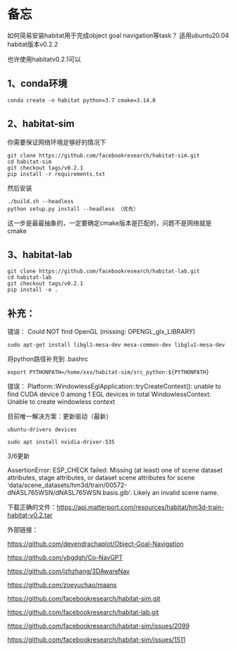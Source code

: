 <h1>备忘</h1>

如何简易安装habitat用于完成object goal navigation等task？ 
适用ubuntu20.04 habitat版本v0.2.2

也许使用habitatv0.2.1可以

<h2>1、conda环境</h2>

```
conda create -n habitat python=3.7 cmake=3.14.0
```

<h2>2、habitat-sim</h2>
你需要保证网络环境足够好的情况下

```
git clone https://github.com/facebookresearch/habitat-sim.git
cd habitat-sim
git checkout tags/v0.2.1
pip install -r requirements.txt
```
然后安装

```
./build.sh --headless
python setup.py install --headless （优先）
```
这一步是最最抽象的，一定要确定cmake版本是匹配的，问题不是网络就是cmake

<h2>3、habitat-lab</h2>

```
git clone https://github.com/facebookresearch/habitat-lab.git
cd habitat-lab
git checkout tags/v0.2.1
pip install -e .
```


<h2>补充：</h2>
错误：
Could NOT find OpenGL (missing: OPENGL_glx_LIBRARY)

```
sudo apt-get install libgl1-mesa-dev mesa-common-dev libglu1-mesa-dev
```

将python路径补充到 .bashrc

```
export PYTHONPATH=/home/xxx/habitat-sim/src_python:${PYTHONPATH}
```
错误：
Platform::WindowlessEglApplication::tryCreateContext(): unable to find CUDA device 0 among 1 EGL devices in total WindowlessContext: Unable to create windowless context

目前唯一解决方案：更新驱动（最新）

```
ubuntu-drivers devices
```

```
sudo apt install nvidia-driver-535
```

3/6更新

AssertionError: ESP_CHECK failed: Missing (at least) one of scene dataset attributes, stage attributes, or dataset scene attributes for scene 'data/scene_datasets/hm3d/train/00572-dNASL765WSN/dNASL765WSN.basis.glb'.   Likely an invalid scene name.

下载正确的文件：https://api.matterport.com/resources/habitat/hm3d-train-habitat-v0.2.tar


外部链接：

https://github.com/devendrachaplot/Object-Goal-Navigation

https://github.com/ybgdgh/Co-NavGPT

https://github.com/jzhzhang/3DAwareNav

https://github.com/zoeyuchao/maans

https://github.com/facebookresearch/habitat-sim.git

https://github.com/facebookresearch/habitat-lab.git

https://github.com/facebookresearch/habitat-sim/issues/2099

https://github.com/facebookresearch/habitat-sim/issues/1511


